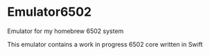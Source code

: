 # Emulator6502
Emulator for my homebrew 6502 system

This emulator contains a work in progress 6502 core written in Swift
